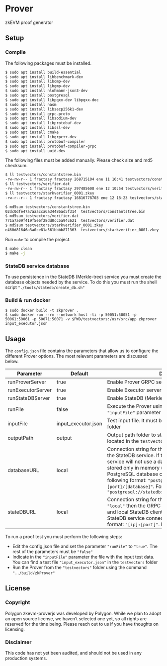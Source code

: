 # Prover
zkEVM proof generator

## Setup

### Compile
The following packages must be installed.
```sh
$ sudo apt install build-essential
$ sudo apt install libbenchmark-dev
$ sudo apt install libomp-dev
$ sudo apt install libgmp-dev
$ sudo apt install nlohmann-json3-dev
$ sudo apt install postgresql
$ sudo apt install libpqxx-dev libpqxx-doc
$ sudo apt install nasm
$ sudo apt install libsecp256k1-dev
$ sudo apt install grpc-proto
$ sudo apt install libsodium-dev
$ sudo apt install libprotobuf-dev
$ sudo apt install libssl-dev
$ sudo apt install cmake
$ sudo apt install libgrpc++-dev
$ sudo apt install protobuf-compiler
$ sudo apt install protobuf-compiler-grpc
$ sudo apt install uuid-dev
```
The following files must be added manually.  Please check size and md5 checksum.
```sh
$ ll testvectors/constantstree.bin
-rw-rw-r-- 1 fractasy fractasy 268715104 ene 11 16:41 testvectors/constantstree.bin
$ ll testvectors/verifier.dat
-rw-rw-r-- 1 fractasy fractasy 297485608 ene 12 10:54 testvectors/verifier.dat
$ ll testvectors/starkverifier_0001.zkey
-rw-r--r-- 1 fractasy fractasy 16816778703 ene 12 18:23 testvectors/starkverifier_0001.zkey

$ md5sum testvectors/constantstree.bin
02dc0dfe47a7aaacca6a34486ad5f314  testvectors/constantstree.bin
$ md5sum testvectors/verifier.dat
771a7a09f419f5e6f28dd0cc5a94c621  testvectors/verifier.dat
$ md5sum testvectors/starkverifier_0001.zkey
e460d81646a3a0ce81a561bbbb871363  testvectors/starkverifier_0001.zkey
```
Run `make` to compile the project.
```sh
$ make clean
$ make -j
```

### StateDB service database
To use persistence in the StateDB (Merkle-tree) service you must create the database objects needed by the service. To do this you must run the shell script `"./tools/statedb/create_db.sh"`

### Build & run docker
```
$ sudo docker build -t zkprover .
$ sudo docker run --rm --network host -ti -p 50051:50051 -p 50061:50061 -p 50071:50071 -v $PWD/testvectors:/usr/src/app zkprover input_executor.json
```

## Usage
The `config.json` file contains the parameters that allow us to configure the different Prover options. The most relevant parameters are discussed below.

| Parameter | Default | Description |
| --------- | ------- | ----------- |
| runProverServer | true | Enable Prover GRPC service |
| runExecutorServer | true | Enable Executor server |
| runStateDBServer | true | Enable StateDB (Merkle-tree) GRPC service |
| runFile | false | Execute the Prover using as input a test file defined in `"inputFile"` parameter |
| inputFile | input_executor.json | Test input file. It must be located in the `testvectors` folder |
| outputPath | output | Output path folder to store the result files. It must be located in the `testvectors` folder |
| databaseURL | local | Connection string for the PostgreSQL database used by the StateDB service. If the value is `"local"` then the service will not use a database and the data will be stored only in memory (no persistence). The PostgreSQL database connection string has the following format: `"postgresql://[user]:[passwd]@[ip]:[port]/[database]"`. For example: `"postgresql://statedb:statedb@127.0.0.1:5432/testdb"` |
| stateDBURL | local | Connection string for the StateDB service. If the value is `"local"` then the GRPC StateDB service will not be used and local StateDB client will be used instead. The StateDB service connection string has the following format: `"[ip]:[port]"`. For example: `"127.0.0.1:50061"` |

To run a proof test you must perform the following steps:
- Edit the config.json file and set the parameter `"runFile"` to `"true"`. The rest of the parameters must be `"false"`
- Indicate in the `"inputFile"` parameter the file with the input test data. You can find a test file `"input_executor.json"` in the `testvectors` folder
- Run the Prover from the `"testvectors"` folder using the command `"../build/zkProver"`

## License

### Copyright
Polygon zkevm-proverjs was developed by Polygon. While we plan to adopt an open source license, we haven’t selected one yet, so all rights are reserved for the time being. Please reach out to us if you have thoughts on licensing.  
  
### Disclaimer
This code has not yet been audited, and should not be used in any production systems.

